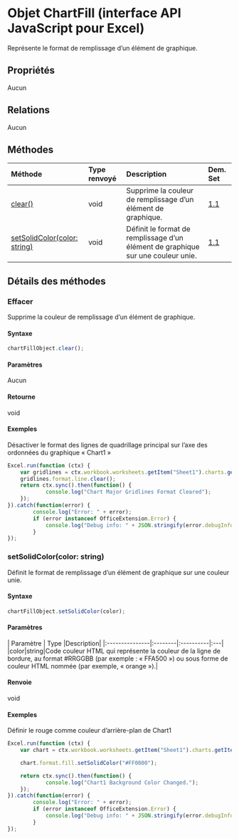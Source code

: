 # <a name="chartfill-object-javascript-api-for-excel"></a>Objet ChartFill (interface API JavaScript pour Excel)

Représente le format de remplissage d’un élément de graphique.

## <a name="properties"></a>Propriétés

Aucun

## <a name="relationships"></a>Relations
Aucun


## <a name="methods"></a>Méthodes

| Méthode           | Type renvoyé    |Description| Dem. Set|
|:---------------|:--------|:----------|:----|
|[clear()](#clear)|void|Supprime la couleur de remplissage d’un élément de graphique.|[1.1](../requirement-sets/excel-api-requirement-sets.md)|
|[setSolidColor(color: string)](#setsolidcolorcolor-string)|void|Définit le format de remplissage d’un élément de graphique sur une couleur unie.|[1.1](../requirement-sets/excel-api-requirement-sets.md)|

## <a name="method-details"></a>Détails des méthodes


### <a name="clear"></a>Effacer
Supprime la couleur de remplissage d’un élément de graphique.

#### <a name="syntax"></a>Syntaxe
```js
chartFillObject.clear();
```

#### <a name="parameters"></a>Paramètres
Aucun

#### <a name="returns"></a>Retourne
void

#### <a name="examples"></a>Exemples

Désactiver le format des lignes de quadrillage principal sur l’axe des ordonnées du graphique « Chart1 »

```js
Excel.run(function (ctx) { 
    var gridlines = ctx.workbook.worksheets.getItem("Sheet1").charts.getItem("Chart1").axes.valueAxis.majorGridlines;   
    gridlines.format.line.clear();
    return ctx.sync().then(function() {
            console.log("Chart Major Gridlines Format Cleared");
    });
}).catch(function(error) {
        console.log("Error: " + error);
        if (error instanceof OfficeExtension.Error) {
            console.log("Debug info: " + JSON.stringify(error.debugInfo));
        }
});
```

### <a name="setsolidcolorcolor-string"></a>setSolidColor(color: string)
Définit le format de remplissage d’un élément de graphique sur une couleur unie.

#### <a name="syntax"></a>Syntaxe
```js
chartFillObject.setSolidColor(color);
```

#### <a name="parameters"></a>Paramètres
| Paramètre    | Type   |Description|
|:---------------|:--------|:----------|:---|
|color|string|Code couleur HTML qui représente la couleur de la ligne de bordure, au format #RRGGBB (par exemple : « FFA500 ») ou sous forme de couleur HTML nommée (par exemple, « orange »).|

#### <a name="returns"></a>Renvoie
void

#### <a name="examples"></a>Exemples

Définir le rouge comme couleur d’arrière-plan de Chart1

```js
Excel.run(function (ctx) { 
    var chart = ctx.workbook.worksheets.getItem("Sheet1").charts.getItem("Chart1"); 

    chart.format.fill.setSolidColor("#FF0000");

    return ctx.sync().then(function() {
            console.log("Chart1 Background Color Changed.");
    });
}).catch(function(error) {
        console.log("Error: " + error);
        if (error instanceof OfficeExtension.Error) {
            console.log("Debug info: " + JSON.stringify(error.debugInfo));
        }
});
```
